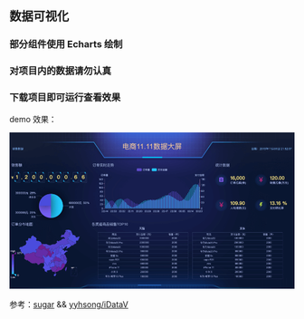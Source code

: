 ## 数据可视化

### 部分组件使用 Echarts 绘制

### 对项目内的数据请勿认真

### 下载项目即可运行查看效果

demo 效果：

![Image text](https://raw.githubusercontent.com/dongchunhai/data-view/master/img/demo.png)

参考：[sugar](https://cloud.baidu.com/product/sugar.html) && [yyhsong/iDataV](https://github.com/yyhsong/iDataV)
